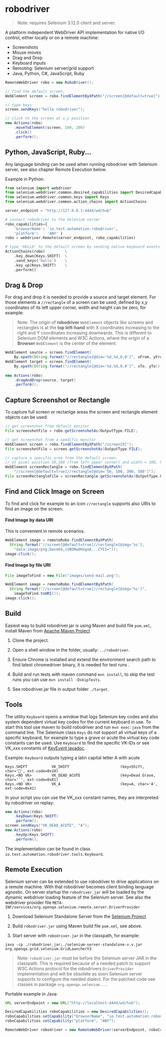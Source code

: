 # robodriver

> Note: requires Selenium 3.12.0 client and server.

A platform independent WebDriver API implementation for native I/O control, either locally or on a remote machine:

* Screenshots
* Mouse moves
* Drag and Drop
* Keyboard inputs
* Remoting: Selenium server/grid support
* Java, Python, C#, JavaScript, Ruby

```java
RemoteWebDriver robo = new RoboDriver();

// find the default screen,
WebElement screen = robo.findElementByXPath("//screen[@default=true]");

// type keys 
screen.sendKeys("hello robodriver");

// click to the screen at x,y position
new Actions(robo)
	.moveToElement(screen, 100, 200)
	.click()
	.perform();
```

## Python, JavaScript, Ruby...

Any language binding can be used when running robodriver with Selenium server, see also chapter Remote Execution below. 

Example in Python:

```python
from selenium import webdriver
from selenium.webdriver.common.desired_capabilities import DesiredCapabilities
from selenium.webdriver.common.keys import Keys
from selenium.webdriver.common.action_chains import ActionChains

server_endpoint = "http://127.0.0.1:4444/wd/hub"

# connect robodriver to the Selenium server
robo_capabilities={
    'browserName': 'io.test.automation.robodriver', 
    'platform':    'ANY' }
robo = webdriver.Remote(server_endpoint, robo_capabilities)

# type 'HELLO' to the default screen by sending native keyboard events
ActionChains(robo)         \
    .key_down(Keys.SHIFT)  \
    .send_keys('hello')    \
    .key_up(Keys.SHIFT)    \
    .perform()
```

## Drag & Drop

For drag and drop it is needed to provide a source and target element. For those elements a `//rectangle` of a screen
can be used, defined by x,y coordinates of its left upper corner, width and height can be zero, for example:

> Note: The origin of **robodriver** `WebElement` objects like screens and rectangles is at the **top left-hand** with X coordinates increasing to the right and Y coordinates increasing downwards. 
> This is different to Selenium DOM elements and W3C Actions, where the origin of a **Browser** `WebElement` is the center of the element.

```java
WebElement source = screen.findElement(
	By.xpath(String.format("//rectangle[@dim='%d,%d,0,0']", xFrom, yFrom)));
WebElement target = screen.findElement(
	By.xpath(String.format("//rectangle[@dim='%d,%d,0,0']", xTo, yTo)));
  
new Actions(robo)
	.dragAndDrop(source, target)
	.perform();
```

## Capture Screenshot or Rectangle

To capture full screen or rectanlge areas the screen and rectangle element objects can be used:

```java
// get screenshot from default monitor
File screenshotFile = robo.getScreenshotAs(OutputType.FILE);

// get screenshot from a spedific monitor
WebElement screen = robo.findElementByXPath("/screen[0]");
File screenshotFile = screen.getScreenshotAs(OutputType.FILE);

// capture a specific area from the default screen,
// at pixel position 50,100 (from left upper corner) and width = 300, height = 500
WebElement screenRectangle = robo.findElementByXPath(
    "//screen[@default=true]//rectangle[@dim='50, 100, 300, 500']");
File screenRectangleFile = screenRectangle.getScreenshotAs(OutputType.FILE);
```

## Find and Click Image on Screen

To find and click for example to an icon `//rectangle`
supports also URIs to find an image on the screen.

#### Find Image by data URI

This is convenient in remote scenarios.

```java
WebElement image = remoteRobo.findElementByXPath(
  String.format("//screen[@default=true]//rectangle[@img='%s'], 
    "data:image/png;base64,iVBORw0KGgoA...CYII="));
image.click();
```

#### Find Image by file URI

```java
File imageToFind = new File("images/send-mail.png");

WebElement image = remoteRobo.findElementByXPath(
  String.format("//screen[@default=true]//rectangle[@img='%s']", 
    imageToFind.toURI());
image.click();
```

## Build

Easiest way to build robodriver.jar is using Maven and build file `pom.xml`, install Maven from 
[Apache Maven Project](https://maven.apache.org/)

1. Clone the project.

1. Open a shell window in the folder, usually: `../robodriver`.

1. Ensure Chrome is installed and extend the environment search path to find latest chromedriver binary, it is needed for test runs .

1. Build and run tests with maven command `mvn install`, to skip the test runs you can use `mvn install -DskipTests`.

1. See robodriver.jar file in output folder `./target`.

## Tools

The utility `Keyboard` opens a window that logs Selenium key codes and also system dependent virtual key codes 
for the current keyboard in use. 
To start this tool use maven to build robodriver and run `mvn exec:java` from the command line.
The Selenium class `Keys` do not support all virtual keys of a specific keyboard, for example to type a grave or acute 
the virtual key code constants can be used. Use `Keyboard` to find the specific VK-IDs or see VK_xxx constants of 
[KeyEvent javadoc](https://docs.oracle.com/javase/7/docs/api/java/awt/event/KeyEvent.html).
   
Example: `Keyboard` outputs typing a latin capital letter A with acute
```
Keys.SHIFT           VK_SHIFT                       (key=Shift, char='￿', ext-code=0x10)
Keys.<NO VK>         VK_DEAD_ACUTE                  (key=Dead Grave, char='`', ext-code=0x81)
Keys.<NO VK>         VK_A                           (key=A, char='A', ext-code=0x41)
```

In your script you can use the VK_xxx constant names, they are interpreted by robodriver on replay:
```java
new Actions(robo)
	.keyDown(Keys.SHIFT)
	.perform();
screen.sendKeys("VK_DEAD_ACUTE", "A"); 
new Actions(robo)
	.keyUp(Keys.SHIFT)
	.perform();
```

The implementation can be found in class `io.test.automation.robodriver.tools.Keyboard`. 


## Remote Execution

Selenium server can be extended to use robodriver to drive applications on a remote machine.
With that robodriver becomes client binding language agnostic. 
On server startup the `robodriver.jar` will be loaded by the 
dynamic webdriver loading feature of the Selenium server. 
See also the webdriver provider file `META-INF/services/org.openqa.selenium.remote.server.DriverProvider`  

1. Download Selenium Standalone Server from the [Selenium Project](http://www.seleniumhq.org/download/)

1. Build `robodriver.jar` using Maven build file `pom.xml`, see above.

1. Start server with `robodriver.jar` in the classpath, for example: 
```
java -cp ./robodriver.jar;./selenium-server-standalone-v.v.jar org.openqa.grid.selenium.GridLauncherV3
```

> Note: `robodriver.jar` must be before the Selenium server JAR in the classpath. 
> This is required because of a needed patch to support W3C Actions protocol for the robodrivers `DriverProvider` implementation
> and will be obsolete as soon Selenium server supports to configure the needed dialect. For the patched code see classes in package `org.openqa.selenium...`.

Portable example in Java:

```java
URL serverEndpoint = new URL("http://localhost:4444/wd/hub");

DesiredCapabilities roboCapabilities = new DesiredCapabilities();
roboCapabilities.setCapability("browserName", "io.test.automation.robodriver");
roboCapabilities.setCapability("platform", "ANY");

RemoteWebDriver robodriver = new RemoteWebDriver(serverEndpoint, roboCapabilities);
```
